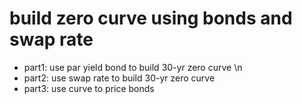 # build zero curve using bonds and swap rate
- part1: use par yield bond to build 30-yr zero curve \n
- part2: use swap rate to build 30-yr zero curve
- part3: use curve to price bonds
